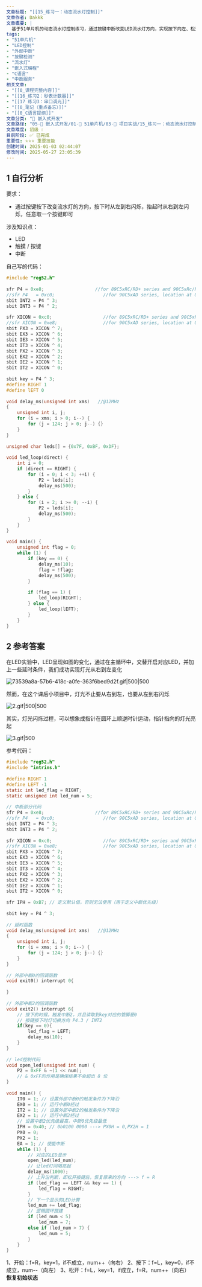 ```yaml
---
文章标题: "[[15_练习一：动态流水灯控制]]" 
文章作者: Dakkk
文章概要: |
  基于51单片机的动态流水灯控制练习，通过按键中断改变LED流水灯方向，实现按下向左、松开向右的控制逻辑
tags:
- "51单片机"
- "LED控制"
- "外部中断"
- "按键检测"
- "流水灯"
- "嵌入式编程"
- "C语言"
- "中断服务"
相关文章:
- "[[0_课程完整内容]]"
- "[[16_练习2：秒表计数器]]"
- "[[17_练习3：串口调光]]"
- "[[0_笔记（重点备忘）]]"
- "[[0_C语言提纲]]"
文章分类: "🔧 嵌入式开发"
文章路径: "05-🔧 嵌入式开发/01-🎯 51单片机/03-🚀 项目实战/15_练习一：动态流水灯控制.md"
文章难度: 初级 💧
目前阶段: ✅ 已完成
重要性: ⭐⭐⭐ 重要技能
创建时间: 2025-01-03 02:44:07
修改时间: 2025-05-27 23:05:39
---
```


## 1 自行分析

要求：
- 通过按键按下改变流水灯的方向，按下时从左到右闪烁，抬起时从右到左闪烁，任意取一个按键即可

涉及知识点：
- LED
- 触摸 / 按键
- 中断

自己写的代码：
```c
#include "reg52.h"  
  
sfr P4 = 0xe8;                   //for 89C5xRC/RD+ series and 90C5xRc/RD+, location at 0E8H  
//sfr P4   = 0xc0;                  //for 90C5xAD series, location at 0C0H  
sbit INT2 = P4 ^ 3;  
sbit INT3 = P4 ^ 2;  
  
sfr XICON = 0xc0;                   //for 89C5xRC/RD+ series and 90C5xRc/RD+, location at 0C0H  
//sfr XICON = 0xe8;                 //for 90C5xAD series, location at 0E8H  
sbit PX3 = XICON ^ 7;  
sbit EX3 = XICON ^ 6;  
sbit IE3 = XICON ^ 5;  
sbit IT3 = XICON ^ 4;  
sbit PX2 = XICON ^ 3;  
sbit EX2 = XICON ^ 2;  
sbit IE2 = XICON ^ 1;  
sbit IT2 = XICON ^ 0;  
  
sbit key = P4 ^ 3;  
#define RIGHT 1  
#define lEFT 0  
  
void delay_ms(unsigned int xms)   //@12MHz  
{  
    unsigned int i, j;  
    for (i = xms; i > 0; i--) {  
        for (j = 124; j > 0; j--) {}  
    }  
}  
  
unsigned char leds[] = {0x7F, 0xBF, 0xDF};  
  
void led_loop(direct) {  
    int i = 0;  
    if (direct == RIGHT) {  
        for (i = 0; i < 3; ++i) {  
            P2 = leds[i];  
            delay_ms(500);  
        }  
    } else {  
        for (i = 2; i >= 0; --i) {  
            P2 = leds[i];  
            delay_ms(500);  
        }  
    }  
}  
  
void main() {  
    unsigned int flag = 0;  
    while (1) {  
        if (key == 0) {  
            delay_ms(10);  
            flag = !flag;  
            delay_ms(500);  
        }  
  
        if (flag == 1) {  
            led_loop(RIGHT);  
        } else {  
            led_loop(lEFT);  
        }  
    }  
}
```

## 2 参考答案

在LED实验中，LED呈现如图的变化，通过在主循环中，交替开启对应LED，并加上一些延时条件，我们成功实现灯光从右到左变化

![73539a8a-57b6-418c-a0fe-363f6bed9d2f.gif|500|500](https://my-obsidian-image.oss-cn-guangzhou.aliyuncs.com/2025/02/6073dcd5b3b9e660e2db1d3d0079a5f5.gif)

然而，在这个课后小项目中，灯光不止要从右到左，也要从左到右闪烁

![2.gif|500|500](https://my-obsidian-image.oss-cn-guangzhou.aliyuncs.com/2025/02/8bedc1a473d3dfa6a029ba94fde076a4.gif)

其实，灯光闪烁过程，可以想象成指针在圆环上顺逆时针运动，指针指向的灯光亮起

![3.gif|500](https://my-obsidian-image.oss-cn-guangzhou.aliyuncs.com/2025/02/0f5992d3e99b9a6d93101f159a078051.gif)

参考代码：
```c
#include "reg52.h"  
#include "intrins.h"  
  
#define RIGHT 1  
#define LEFT -1  
static int led_flag = RIGHT;  
static unsigned int led_num = 5;  
  
// 中断部分代码  
sfr P4 = 0xe8;                   //for 89C5xRC/RD+ series and 90C5xRc/RD+, location at 0E8H  
//sfr P4   = 0xc0;                  //for 90C5xAD series, location at 0C0H  
sbit INT2 = P4 ^ 3;  
sbit INT3 = P4 ^ 2;  
  
sfr XICON = 0xc0;                   //for 89C5xRC/RD+ series and 90C5xRc/RD+, location at 0C0H  
//sfr XICON = 0xe8;                 //for 90C5xAD series, location at 0E8H  
sbit PX3 = XICON ^ 7;  
sbit EX3 = XICON ^ 6;  
sbit IE3 = XICON ^ 5;  
sbit IT3 = XICON ^ 4;  
sbit PX2 = XICON ^ 3;  
sbit EX2 = XICON ^ 2;  
sbit IE2 = XICON ^ 1;  
sbit IT2 = XICON ^ 0;  
  
sfr IPH = 0xB7; // 定义默认值，否则无法使用（用于定义中断优先级）
  
sbit key = P4 ^ 3;  
  
// 延时函数  
void delay_ms(unsigned int xms)   //@12MHz  
{  
    unsigned int i, j;  
    for (i = xms; i > 0; i--) {  
        for (j = 124; j > 0; j--) {}  
    }  
}
  
// 外部中断0的回调函数  
void exit0() interrupt 0{  
  
}  
  
// 外部中断2的回调函数  
void exit2() interrupt 6{  
    // 按下的时候，触发中断2，并且读取到key对应的管脚是0  
    // 按键按下时灯切换方向 P4.3 / INT2    
    if(key == 0){  
        led_flag = LEFT;  
        delay_ms(10);  
    }  
}  
  
// led控制代码  
void open_led(unsigned int num) {  
    P2 = 0xFF & ~(1 << num); 
    // & 0xFF的作用是确保结果不会超出 8 位
}  
  
void main() {  
    IT0 = 1; // 设置外部中断0的触发条件为下降沿  
    EX0 = 1; // 运行中断0经过  
    IT2 = 1; // 设置外部中断2的触发条件为下降沿  
    EX2 = 1; // 运行中断2经过  
    // 设置中断2优先级最高，中断0优先级最低  
    IPH = 0x40; // 0b0100 0000 ---> PX0H = 0,PX2H = 1  
    PX0 = 0;  
    PX2 = 1;  
    EA = 1; // 使能中断  
    while (1) {  
        // 对应的LED显示  
        open_led(led_num);  
        // 让led灯间隔亮起
        delay_ms(1000);  
        // 上升沿判断，即松开按键后，恢复原来的方向 ---> f = R        
        if (led_flag == LEFT && key == 1) {  
            led_flag = RIGHT;  
        }  
        // 下一个显示的LED计算  
        led_num += led_flag;  
        // 逻辑圆环搭建  
        if (led_num < 5)  
            led_num = 7;  
        else if (led_num > 7) {  
            led_num = 5;  
        }  
    }  
}
```

1、开始：f=R，key=1，if不成立，num++（向右）
2、按下：f=L，key=0，if不成立，num--（向左）
3、松开：f=L，key=1，if成立，f=R，num++（向右）  **恢复初始状态**
